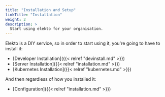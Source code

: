 ```yaml
---
title: "Installation and Setup"
linkTitle: "Installation"
weight: 2
description: >
  Start using elekto for your organisation.
---
```


Elekto is a DIY service, so in order to start using it, you're going to have to install it:

* [Developer Installation]({{< relref "devinstall.md" >}})
* [Server Installation]({{< relref "installation.md" >}})
* [Kubernetes Installation]({{< relref "kubernetes.md" >}})

And then regardless of how you installed it:

* [Configuration]({{< relref "installation.md" >}})
